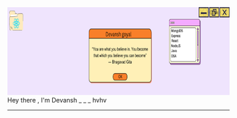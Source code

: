 <img src="./devansh%20goyal%20(2).png" width = "100%" height = "200px">
Hey there , I'm Devansh
 _ _ _
hvhv
<hr>
